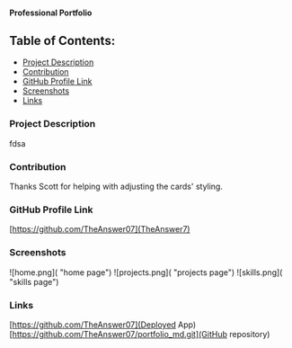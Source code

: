 #### Professional Portfolio


## Table of Contents:
* [Project Description](#project-description)
* [Contribution](#contribution)
* [GitHub Profile Link](#github-profile)
* [Screenshots](#screenshots)
* [Links](#links)
  
### Project Description
fdsa

### Contribution

Thanks Scott for helping with adjusting the cards' styling.

### GitHub Profile Link
[https://github.com/TheAnswer07](TheAnswer7)

### Screenshots
![home.png]( "home page")
![projects.png]( "projects page")
![skills.png]( "skills page")

### Links
[https://github.com/TheAnswer07](Deployed App)
[https://github.com/TheAnswer07/portfolio_md.git](GitHub repository)